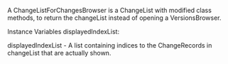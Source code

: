 A ChangeListForChangesBrowser is a ChangeList with modified class methods, to return the changeList instead of opening a VersionsBrowser.

Instance Variables
	displayedIndexList: 		<Integer>

displayedIndexList
	- A list containing indices to the ChangeRecords in changeList that are actually shown.